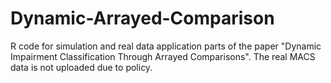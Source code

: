 # Dynamic-Arrayed-Comparison
R code for simulation and real data application parts of the paper "Dynamic Impairment Classification Through Arrayed Comparisons". The real MACS data is not uploaded due to policy.
